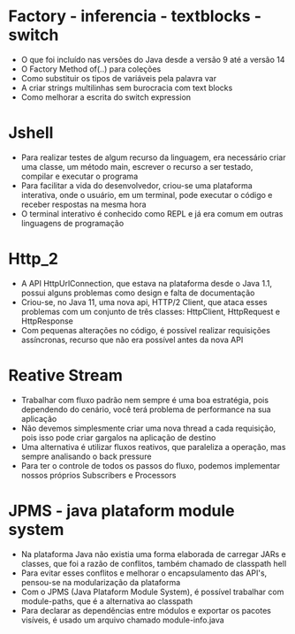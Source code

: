 # Factory - inferencia - textblocks - switch

- O que foi incluído nas versões do Java desde a versão 9 até a versão 14
- O Factory Method of(..) para coleções
- Como substituir os tipos de variáveis pela palavra var
- A criar strings multilinhas sem burocracia com text blocks
- Como melhorar a escrita do switch expression

# Jshell

- Para realizar testes de algum recurso da linguagem, era necessário criar uma classe, um método main, escrever o recurso a ser testado, compilar e executar o programa
- Para facilitar a vida do desenvolvedor, criou-se uma plataforma interativa, onde o usuário, em um terminal, pode executar o código e receber respostas na mesma hora
- O terminal interativo é conhecido como REPL e já era comum em outras linguagens de programação

# Http_2

- A API HttpUrlConnection, que estava na plataforma desde o Java 1.1, possui alguns problemas como design e falta de documentação
- Criou-se, no Java 11, uma nova api, HTTP/2 Client, que ataca esses problemas com um conjunto de três classes: HttpClient, HttpRequest e HttpResponse
- Com pequenas alterações no código, é possível realizar requisições assíncronas, recurso que não era possível antes da nova API

# Reative Stream

- Trabalhar com fluxo padrão nem sempre é uma boa estratégia, pois dependendo do cenário, você terá problema de performance na sua aplicação
- Não devemos simplesmente criar uma nova thread a cada requisição, pois isso pode criar gargalos na aplicação de destino
- Uma alternativa é utilizar fluxos reativos, que paraleliza a operação, mas sempre analisando o back pressure
- Para ter o controle de todos os passos do fluxo, podemos implementar nossos próprios Subscribers e Processors

# JPMS - java plataform module system

- Na plataforma Java não existia uma forma elaborada de carregar JARs e classes, que foi a razão de conflitos, também chamado de classpath hell
- Para evitar esses conflitos e melhorar o encapsulamento das API's, pensou-se na modularização da plataforma
- Com o JPMS (Java Plataform Module System), é possível trabalhar com module-paths, que é a alternativa ao classpath
- Para declarar as dependências entre módulos e exportar os pacotes visíveis, é usado um arquivo chamado module-info.java